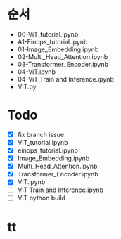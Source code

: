 # 순서

- 00-ViT_tutorial.ipynb
- A1-Einops_tutorial.ipynb
- 01-Image_Embedding.ipynb
- 02-Multi_Head_Attention.ipynb
- 03-Transformer_Encoder.ipynb
- 04-ViT.ipynb
- 04-ViT Train and Inference.ipynb
- ViT.py


# Todo
- [x] fix branch issue 
- [x] ViT_tutorial.ipynb
- [x] einops_tutorial.ipynb
- [x] Image_Embedding.ipynb
- [x] Multi_Head_Attention.ipynb
- [x] Transformer_Encoder.ipynb
- [x] ViT.ipynb
- [ ] ViT Train and Inference.ipynb
- [ ] ViT python build

# tt





